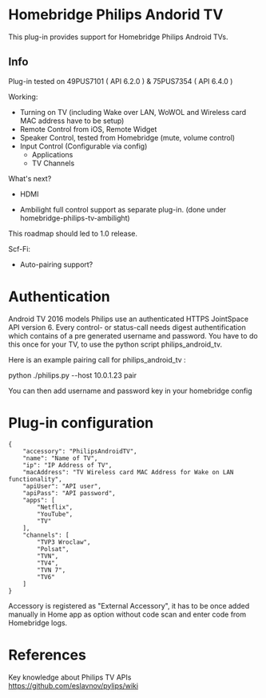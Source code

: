 # Homebridge Philips Andorid TV

This plug-in provides support for Homebridge Philips Android TVs.

## Info

Plug-in tested on 49PUS7101 ( API 6.2.0 ) & 75PUS7354 ( API 6.4.0 )

Working:

- Turning on TV (including Wake over LAN, WoWOL and Wireless card MAC address have to be setup)
- Remote Control from iOS, Remote Widget
- Speaker Control, tested from Homebridge (mute, volume control)
- Input Control (Configurable via config)
    - Applications
    - TV Channels

What's next?

- HDMI

- Ambilight full control support as separate plug-in. (done under homebridge-philips-tv-ambilight)

This roadmap should led to 1.0 release.

Scf-Fi:
- Auto-pairing support?

# Authentication

Android TV 2016 models Philips use an authenticated HTTPS JointSpace API version 6.
Every control- or status-call needs digest authentification which contains of a pre generated username and password.
You have to do this once for your TV, to use the python script philips_android_tv.

Here is an example pairing call for philips_android_tv :

python ./philips.py --host 10.0.1.23 pair

You can then add username and password key in your homebridge config

# Plug-in configuration

    {
        "accessory": "PhilipsAndroidTV", 
        "name": "Name of TV",
        "ip": "IP Address of TV",
        "macAddress": "TV Wireless card MAC Address for Wake on LAN functionality",
        "apiUser": "API user",
        "apiPass": "API password",
        "apps": [
            "Netflix",
            "YouTube",
            "TV"
        ],
        "channels": [
            "TVP3 Wroclaw",
            "Polsat",
            "TVN",
            "TV4",
            "TVN 7",
            "TV6"
        ]
    }

Accessory is registered as "External Accessory", it has to be once added manually in Home app as option without code scan and enter code from Homebridge logs.

# References

Key knowledge about Philips TV APIs https://github.com/eslavnov/pylips/wiki